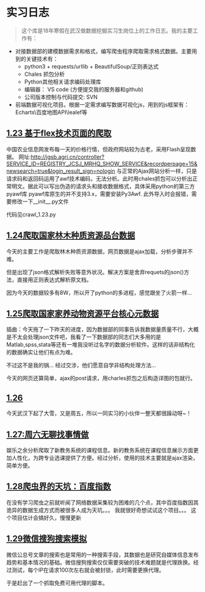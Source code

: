 # 实习日志
> 这个库是18年寒假在武汉做数据挖掘实习生岗位上的工作日志。我的主要工作有：
- 对接数据部的建模数据需求和格式，编写爬虫程序爬取需求格式数据。主要用到的关键技术有：
    - python3 + requests/urllib + BeautifulSoup/正则表达式 
    - Chales  抓包分析 
    - Python其他相关请求编码处理库
    - 编辑器： VS code (方便提交我的服务器和github)
    - 公司版本控制与代码提交: SVN
- 前端数据可视化项目。根据一定需求编写数据可视化js，用到的js框架有：Echarts\百度地图API\lealef等

## [1.23 基于flex技术页面的爬取](https://github.com/LouisYZK/ShiXi_inWuhan/tree/master/1.23)
中国农业信息网发布每一天的价格行情，但政府网站较为古老，采用Flash呈现数据。
网址:http://jgsb.agri.cn/controller?SERVICE_ID=REGISTRY_JCSJ_MRHQ_SHOW_SERVICE&recordperpage=15&newsearch=true&login_result_sign=nologin
与正常的Ajax网站分析一样，只是请求码和返回码运用了awf技术编码，无法分析。此时用chales抓包可以分析出正常明文。据此可以写出伪造的请求头和接收数据格式，具体采用python的第三方pyawf库
pyawf库原生的并不支持3.x，需要安装Py3Awf. 此外导入时会报错，需要修改一下__init__.py文件

代码见crawl_1.23.py

## [1.24爬取国家林木种质资源品台数据](https://github.com/LouisYZK/ShiXi_inWuhan/tree/master/1.24)
今天的主要工作是爬取林木种质资源数据，网页数据是ajax加载，分析步骤并不难。

但是出现了json格式解析失败等意外状况。解决方案是舍弃requets的json()方法，直接用正则表达式解析原文档。

因为今天的数据较多有8W，所以开了python的多进程，感觉跟坐了火箭一样...

## [1.25爬取国家家养动物资源平台核心元数据]()
插曲：今天拖了一下昨天的进度，因为数据部的同事告诉我数据量质量不行，大概是不太会处理json文件吧，我看了一下数据部的同志们大多用的是Matlab,spss,stata等还有一堆我没听过名字的数据分析软件。这样的话非结构化的数据确实让他们有点为难。 

不过这不是我的锅... 经过交涉，他们愿意自学非结构处理方法...

今天的网页还算简单，ajax的post请求，用charles抓包之后构造详图的包就行。

## [1.26]()
今天武汉下起了大雪，又是周五，所以一同实习的小伙伴一整天都很躁动呀~！
## [1.27:周六无聊找事情做]()
娱乐之余分析爬取了新教务系统的课程信息。新的教务系统在课程信息展示方面更加人性化，为跨专业选课提供了方便。经过分析，使用的技术主要就是ajax渲染，简单方便。
## [1.28爬虫界的天坑：百度指数]()
在没有学习爬虫之前就听闻了网络数据采集较为困难的几个点，其中百度指数因其诡异的数据生成方式而被很多人成为天坑。。。 我就很好奇想试试这个项目。。。 这个项目估计会搞好久，慢慢更新
## [1.29微信搜狗搜索模拟]()
微信公总号文章的搜索也是常用的一种搜索手段，其数据也是研究自媒体信息发布趋势和基本情况的基础。微信搜狗搜索仅仅需要突破的技术难题就是代理跌换。经过测试，每个IP在请求100次左右就会被封锁，此时需要更换代理。

于是赶出了一个抓取免费可用代理的脚本。